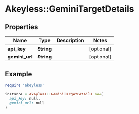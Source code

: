 # Akeyless::GeminiTargetDetails

## Properties

| Name | Type | Description | Notes |
| ---- | ---- | ----------- | ----- |
| **api_key** | **String** |  | [optional] |
| **gemini_url** | **String** |  | [optional] |

## Example

```ruby
require 'akeyless'

instance = Akeyless::GeminiTargetDetails.new(
  api_key: null,
  gemini_url: null
)
```

